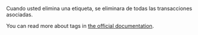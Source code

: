 Cuando usted elimina una etiqueta, se eliminara de todas las transacciones asociadas.

You can read more about tags in [the official documentation](https://docs.firefly-iii.org/concepts/tags).